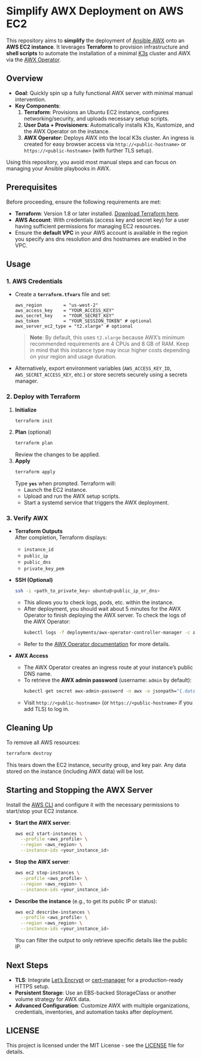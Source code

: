 # Simplify AWX Deployment on AWS EC2

This repository aims to **simplify** the deployment of [Ansible AWX](https://github.com/ansible/awx) onto an **AWS EC2
instance**. It leverages **Terraform** to provision infrastructure and **shell scripts** to automate the installation of
a minimal [K3s](https://k3s.io/) cluster and AWX via the [AWX Operator](https://github.com/ansible/awx-operator).

## Overview

- **Goal**: Quickly spin up a fully functional AWX server with minimal manual intervention.
- **Key Components**:
    1. **Terraform**: Provisions an Ubuntu EC2 instance, configures networking/security, and uploads necessary setup
       scripts.
    2. **User Data + Provisioners**: Automatically installs K3s, Kustomize, and the AWX Operator on the instance.
    3. **AWX Operator**: Deploys AWX into the local K3s cluster. An ingress is created for easy browser access via
       `http://<public-hostname>` or `https://<public-hostname>` (with further TLS setup).

Using this repository, you avoid most manual steps and can focus on managing your Ansible playbooks in AWX.

## Prerequisites

Before proceeding, ensure the following requirements are met:

- **Terraform**: Version 1.8 or later installed. [Download Terraform here](https://www.terraform.io/downloads.html).
- **AWS Account**: With credentials (access key and secret key) for a user having sufficient permissions for managing
  EC2 resources.
- Ensure the **default VPC** in your AWS account is available in the region you specify ans dns resolution and dns
  hostnames are enabled in the VPC.

## Usage

### 1. AWS Credentials

- Create a **`terraform.tfvars`** file and set:
  ```hcl
  aws_region        = "us-west-2"
  aws_access_key    = "YOUR_ACCESS_KEY"
  aws_secret_key    = "YOUR_SECRET_KEY"
  aws_token         = "YOUR_SESSION_TOKEN" # optional
  awx_server_ec2_type = "t2.xlarge" # optional
  ```

  > **Note**: By default, this uses `t2.xlarge` because AWX’s minimum recommended requirements are 4 CPUs and 8 GB of
  RAM. Keep in mind that this instance type may incur higher costs depending on your region and usage duration.

- Alternatively, export environment variables (`AWS_ACCESS_KEY_ID`, `AWS_SECRET_ACCESS_KEY`, etc.) or store secrets
  securely using a secrets manager.

### 2. Deploy with Terraform

1. **Initialize**
   ```bash
   terraform init
   ```
2. **Plan** (optional)
   ```bash
   terraform plan
   ```
   Review the changes to be applied.
3. **Apply**
   ```bash
   terraform apply
   ```
   Type **`yes`** when prompted. Terraform will:
    - Launch the EC2 instance.
    - Upload and run the AWX setup scripts.
    - Start a systemd service that triggers the AWX deployment.

### 3. Verify AWX

- **Terraform Outputs**  
  After completion, Terraform displays:
    - `instance_id`
    - `public_ip`
    - `public_dns`
    - `private_key_pem`

- **SSH (Optional)**
  ```bash
  ssh -i <path_to_private_key> ubuntu@<public_ip_or_dns>
  ```
    - This allows you to check logs, pods, etc. within the instance.
    - After deployment, you should wait about 5 minutes for the AWX Operator to finish deploying the AWX server. To
      check the logs of the AWX Operator:
      ```bash
      kubectl logs -f deployments/awx-operator-controller-manager -c awx-manager -n awx
      ```
    - Refer to
      the [AWX Operator documentation](https://ansible.readthedocs.io/projects/awx-operator/en/latest/installation/basic-install.html)
      for more details.

- **AWX Access**
    - The AWX Operator creates an ingress route at your instance’s public DNS name.
    - To retrieve the **AWX admin password** (username: `admin` by default):
      ```bash
      kubectl get secret awx-admin-password -n awx -o jsonpath="{.data.password}" | base64 --decode
      ```
    - Visit `http://<public-hostname>` (or `https://<public-hostname>` if you add TLS) to log in.

## Cleaning Up

To remove all AWS resources:

```bash
terraform destroy
```

This tears down the EC2 instance, security group, and key pair. Any data stored on the instance (including AWX data)
will be lost.

## Starting and Stopping the AWX Server

Install the [AWS CLI](https://docs.aws.amazon.com/cli/latest/userguide/getting-started-install.html) and configure it
with the necessary permissions to start/stop your EC2 instance.

- **Start the AWX server**:
  ```bash
  aws ec2 start-instances \
    --profile <aws_profile> \
    --region <aws_region> \
    --instance-ids <your_instance_id>
  ```
- **Stop the AWX server**:
  ```bash
  aws ec2 stop-instances \
    --profile <aws_profile> \
    --region <aws_region> \
    --instance-ids <your_instance_id>
  ```
- **Describe the instance** (e.g., to get its public IP or status):
  ```bash
  aws ec2 describe-instances \
    --profile <aws_profile> \
    --region <aws_region> \
    --instance-ids <your_instance_id>
  ```
  You can filter the output to only retrieve specific details like the public IP.

## Next Steps

- **TLS**: Integrate [Let’s Encrypt](https://letsencrypt.org/) or [cert-manager](https://cert-manager.io/) for a
  production-ready HTTPS setup.
- **Persistent Storage**: Use an EBS-backed StorageClass or another volume strategy for AWX data.
- **Advanced Configuration**: Customize AWX with multiple organizations, credentials, inventories, and automation tasks
  after deployment.

## LICENSE

This project is licensed under the MIT License - see the [LICENSE](LICENSE) file for details.
